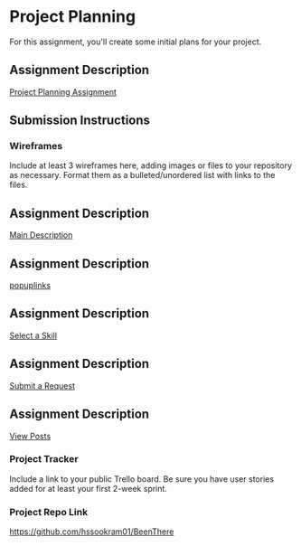 # Project Planning
For this assignment, you'll create some initial plans for your project.

## Assignment Description
[Project Planning Assignment](https://education.launchcode.org/liftoff/modules/assignments/project-planning)

## Submission Instructions

### Wireframes

Include at least 3 wireframes here, adding images or files to your repository as necessary. Format them as a bulleted/unordered list with links to the files.


## Assignment Description
[Main Description](https://education.launchcode.org/liftoff/modules/assignments/project-planning)


## Assignment Description
[popuplinks](https://education.launchcode.org/liftoff/modules/assignments/project-planning)


## Assignment Description
[Select a Skill](https://education.launchcode.org/liftoff/modules/assignments/project-planning)

## Assignment Description
[Submit a Request](https://education.launchcode.org/liftoff/modules/assignments/project-planning)

## Assignment Description
[View Posts](https://education.launchcode.org/liftoff/modules/assignments/project-planning)

### Project Tracker

Include a link to your public Trello board. Be sure you have user stories added for at least your first 2-week sprint.

### Project Repo Link

https://github.com/hssookram01/BeenThere

